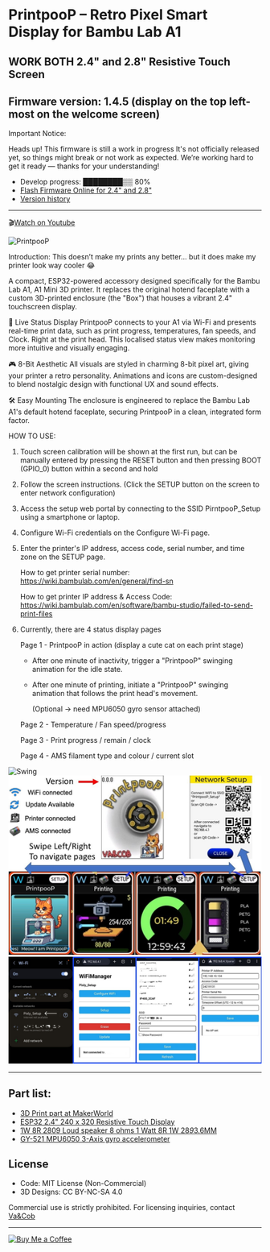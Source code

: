 # PrintpooP – Retro Pixel Smart Display for Bambu Lab A1
## WORK BOTH 2.4" and 2.8" Resistive Touch Screen
## Firmware version: 1.4.5 (display on the top left-most on the welcome screen)

Important Notice:

Heads up! This firmware is still a work in progress
It's not officially released yet, so things might break or not work as expected.
We’re working hard to get it ready — thanks for your understanding!
- Develop progress: ████████▒▒ 80%
- [Flash Firmware Online for 2.4" and 2.8"](https://vaandcob.github.io/webpage/src/index.html)
- [Version history](https://vaandcob.github.io/webpage/firmware/printpoop/readme.md)
--------------------------  
🎬[Watch on Youtube](https://www.youtube.com/playlist?list=PLtzfxJvwUDCUxc5Is3-2UeWByNE8M8oDE)

![PrintpooP](/picture/animation.gif)

Introduction: This doesn’t make my prints any better… but it does make my printer look way cooler 😂

A compact, ESP32-powered accessory designed specifically for the Bambu Lab A1, A1 Mini 3D printer. It replaces the original hotend faceplate with a custom 3D-printed enclosure (the "Box") that houses a vibrant 2.4" touchscreen display.

📡 Live Status Display
PrintpooP connects to your A1 via Wi-Fi and presents real-time print data, such as print progress, temperatures, fan speeds, and Clock. Right at the print head. This localised status view makes monitoring more intuitive and visually engaging.

🎮 8-Bit Aesthetic
All visuals are styled in charming 8-bit pixel art, giving your printer a retro personality. Animations and icons are custom-designed to blend nostalgic design with functional UX and sound effects.

🛠️ Easy Mounting
The enclosure is engineered to replace the Bambu Lab A1's default hotend faceplate, securing PrintpooP in a clean, integrated form factor.


HOW TO USE: 
1. Touch screen calibration will be shown at the first run, but can be manually entered by pressing the RESET button and then pressing BOOT (GPIO_0) button within a second and hold
2. Follow the screen instructions. (Click the SETUP button on the screen to enter network configuration)
3. Access the setup web portal by connecting to the SSID PirntpooP_Setup using a smartphone or laptop.
4. Configure Wi-Fi credentials on the Configure Wi-Fi page.
5. Enter the printer's IP address, access code, serial number, and time zone on the SETUP page.
   
    How to get printer serial number:  https://wiki.bambulab.com/en/general/find-sn
   
    How to get printer IP address & Access Code:  https://wiki.bambulab.com/en/software/bambu-studio/failed-to-send-print-files
6. Currently, there are 4 status display pages
   
   Page 1 - PrintpooP in action  (display a cute cat on each print stage)

      - After one minute of inactivity, trigger a "PrintpooP" swinging animation for the idle state.
 
      - After one minute of printing, initiate a "PrintpooP" swinging animation that follows the print head's movement.
   
        (Optional →  need MPU6050 gyro sensor attached)
   
   Page 2 - Temperature / Fan speed/progress
   
   Page 3 - Print progress / remain / clock
   
   Page 4 - AMS filament type and colour / current slot

![Swing](/picture/swing.gif)
![Screen](/picture/screen1.jpg)
![Network Setup](/picture/screen2.jpg)

---------------------------------------------------------------------------------------------------

## Part list:

- [3D Print part at MakerWorld](https://makerworld.com/en/models/1432974-PrintpooP-faceplate-kit#profileId-1490390)
- [ESP32 2.4" 240 x 320 Resistive Touch Display](https://s.click.aliexpress.com/e/_omgP1zh)
- [1W 8R 2809 Loud speaker 8 ohms 1 Watt 8R 1W 28*9*3.6MM](https://s.click.aliexpress.com/e/_oDSKVf9)
- [GY-521 MPU6050 3-Axis gyro accelerometer](https://s.click.aliexpress.com/e/_oF7jqOa)

## License

- Code: MIT License (Non-Commercial)
- 3D Designs: CC BY-NC-SA 4.0

Commercial use is strictly prohibited. For licensing inquiries, contact [Va&Cob](https://www.facebook.com/VaAndCob)


---------------------------------------------------------------------------------------------------
[![Buy Me a Coffee](https://img.buymeacoffee.com/button-api/?text=Buy%20me%20a%20coffee&emoji=☕&slug=vaandcob&button_colour=FFDD00&font_colour=000000&font_family=Cookie&outline_colour=000000&coffee_colour=ffffff)](https://www.buymeacoffee.com/vaandcob)

